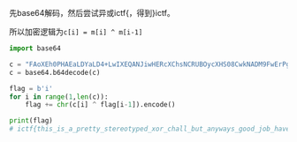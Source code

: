 先base64解码，然后尝试异或ictf{，得到}ictf。

所以加密逻辑为`c[i] = m[i] ^ m[i-1]`

```py
import base64

c = "FAoXEh0PHAEaLDYaLD4+LwIXEQANJiwHERcXChsNCRUBOycXHS08CwkNADM9FwErPg8XDhYYCiw4CAALOzUFDT03CRcTOj4+OQoNBho="
c = base64.b64decode(c)

flag = b'i'
for i in range(1,len(c)):
    flag += chr(c[i] ^ flag[i-1]).encode()

print(flag)
# ictf{this_is_a_pretty_stereotyped_xor_chall_but_anyways_good_job_have_a_flag}
```

